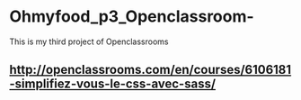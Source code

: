 # Ohmyfood_p3_Openclassroom-
This is my third project of Openclassrooms

http://openclassrooms.com/en/courses/6106181-simplifiez-vous-le-css-avec-sass/
---
